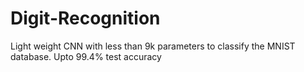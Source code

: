# Digit-Recognition
Light weight CNN with less than 9k parameters to classify the MNIST database. Upto 99.4% test accuracy
